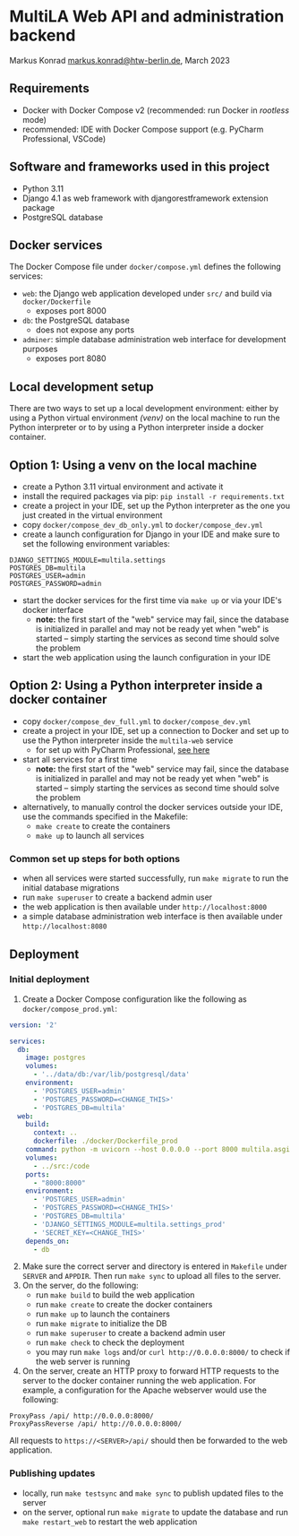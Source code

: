 # MultiLA Web API and administration backend

Markus Konrad <markus.konrad@htw-berlin.de>, March 2023

## Requirements

- Docker with Docker Compose v2 (recommended: run Docker in *rootless* mode)
- recommended: IDE with Docker Compose support (e.g. PyCharm Professional, VSCode)

## Software and frameworks used in this project

- Python 3.11
- Django 4.1 as web framework with djangorestframework extension package 
- PostgreSQL database

## Docker services

The Docker Compose file under `docker/compose.yml` defines the following services:

- `web`: the Django web application developed under `src/` and build via `docker/Dockerfile`
  - exposes port 8000
- `db`: the PostgreSQL database
  - does not expose any ports
- `adminer`: simple database administration web interface for development purposes
  - exposes port 8080

## Local development setup

There are two ways to set up a local development environment: either by using a Python virtual environment *(venv)*
on the local machine to run the Python interpreter or to by using a Python interpreter inside a docker container.

## Option 1: Using a venv on the local machine

- create a Python 3.11 virtual environment and activate it
- install the required packages via pip: `pip install -r requirements.txt`
- create a project in your IDE, set up the Python interpreter as the one you just created in the virtual environment
- copy `docker/compose_dev_db_only.yml` to `docker/compose_dev.yml`
- create a launch configuration for Django in your IDE and make sure to set the following environment variables:

```
DJANGO_SETTINGS_MODULE=multila.settings
POSTGRES_DB=multila
POSTGRES_USER=admin
POSTGRES_PASSWORD=admin
```

- start the docker services for the first time via `make up` or via your IDE's docker interface
  - **note:** the first start of the "web" service may fail, since the database is initialized in parallel and may not
    be ready yet when "web" is started – simply starting the services as second time should solve the problem
- start the web application using the launch configuration in your IDE

## Option 2: Using a Python interpreter inside a docker container

- copy `docker/compose_dev_full.yml` to `docker/compose_dev.yml`
- create a project in your IDE, set up a connection to Docker and set up to use the Python interpreter inside the
  `multila-web` service 
  - for set up with PyCharm Professional,
   [see here](https://www.jetbrains.com/help/pycharm/using-docker-compose-as-a-remote-interpreter.html)
- start all services for a first time
  - **note:** the first start of the "web" service may fail, since the database is initialized in parallel and may not
    be ready yet when "web" is started – simply starting the services as second time should solve the problem
- alternatively, to manually control the docker services outside your IDE, use the commands specified in the Makefile:
  - `make create` to create the containers
  - `make up` to launch all services

### Common set up steps for both options

- when all services were started successfully, run `make migrate` to run the initial database migrations
- run `make superuser` to create a backend admin user
- the web application is then available under `http://localhost:8000`
- a simple database administration web interface is then available under `http://localhost:8080`

## Deployment

### Initial deployment

1. Create a Docker Compose configuration like the following as `docker/compose_prod.yml`: 

```yaml
version: '2'

services:
  db:
    image: postgres
    volumes:
      - '../data/db:/var/lib/postgresql/data'
    environment:
      - 'POSTGRES_USER=admin'
      - 'POSTGRES_PASSWORD=<CHANGE_THIS>'
      - 'POSTGRES_DB=multila'
  web:
    build:
      context: ..
      dockerfile: ./docker/Dockerfile_prod
    command: python -m uvicorn --host 0.0.0.0 --port 8000 multila.asgi:application
    volumes:
      - ../src:/code
    ports:
      - "8000:8000"
    environment:
      - 'POSTGRES_USER=admin'
      - 'POSTGRES_PASSWORD=<CHANGE_THIS>'
      - 'POSTGRES_DB=multila'
      - 'DJANGO_SETTINGS_MODULE=multila.settings_prod'
      - 'SECRET_KEY=<CHANGE_THIS>'
    depends_on:
      - db
```

2. Make sure the correct server and directory is entered in `Makefile` under `SERVER` and `APPDIR`. Then run
   `make sync` to upload all files to the server.
3. On the server, do the following:
   - run `make build` to build the web application
   - run `make create` to create the docker containers
   - run `make up` to launch the containers
   - run `make migrate` to initialize the DB
   - run `make superuser` to create a backend admin user
   - run `make check` to check the deployment
   - you may run `make logs` and/or `curl http://0.0.0.0:8000/` to check if the web server is running
4. On the server, create an HTTP proxy to forward HTTP requests to the server to the docker container running the web
   application. For example, a configuration for the Apache webserver would use the following: 

```
ProxyPass /api/ http://0.0.0.0:8000/
ProxyPassReverse /api/ http://0.0.0.0:8000/
```

All requests to `https://<SERVER>/api/` should then be forwarded to the web application.

### Publishing updates

- locally, run `make testsync` and `make sync` to publish updated files to the server
- on the server, optional run `make migrate` to update the database and run `make restart_web` to restart the web
  application
